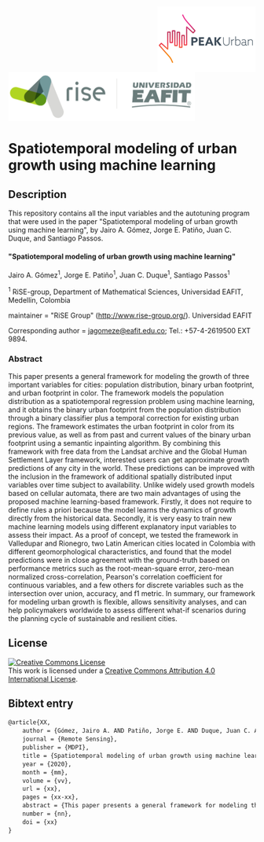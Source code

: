 <img src="figs/PEAKurban.png" alt="PEAK Urban logo" align="right" width ="200" height="133">

<img src="figs/logo_rise_eafit.png" alt="RiSE-group logo" align="middle" width ="380" height="100">


Spatiotemporal modeling of urban growth using machine learning
=================================================================


## Description

 This repository contains all the input variables and the autotuning program that were used in the paper "Spatiotemporal modeling of urban growth using machine learning", by Jairo A. Gómez, Jorge E. Patiño, Juan C. Duque, and Santiago Passos.

#### "Spatiotemporal modeling of urban growth using machine learning"

Jairo A. Gómez<sup>1</sup>, Jorge E. Patiño<sup>1</sup>, Juan C. Duque<sup>1</sup>, Santiago Passos<sup>1</sup>

<sup>1</sup> RiSE-group, Department of Mathematical Sciences, Universidad EAFIT, Medellin, Colombia



maintainer = "RiSE Group" (http://www.rise-group.org/). Universidad EAFIT

Corresponding author = jagomeze@eafit.edu.co; Tel.: +57-4-2619500 EXT 9894.

### Abstract 

This paper presents a general framework for modeling the growth of three important variables for cities: population distribution, binary urban footprint, and urban footprint in color. The framework models the population distribution as a spatiotemporal regression problem using machine learning, and it obtains the binary urban footprint from the population distribution through a binary classifier plus a temporal correction for existing urban regions. The framework estimates the urban footprint in color from its previous value, as well as from past and current values of the binary urban footprint using a semantic inpainting algorithm. By combining this framework with free data from the Landsat archive and the Global Human Settlement Layer framework, interested users can get approximate growth predictions of any city in the world. These predictions can be improved with the inclusion in the framework of additional spatially distributed input variables over time subject to availability. Unlike widely used growth models based on cellular automata, there are two main advantages of using the proposed machine learning-based framework. Firstly, it does not require to define rules a priori because the model learns the dynamics of growth directly from the historical data. Secondly, it is very easy to train new machine learning models using different explanatory input variables to assess their impact. As a proof of concept, we tested the framework in Valledupar and Rionegro, two Latin American cities located in Colombia with different geomorphological characteristics, and found that the model predictions were in close agreement with the ground-truth based on performance metrics such as the root-mean-square error, zero-mean normalized cross-correlation, Pearson's correlation coefficient for continuous variables, and a few others for discrete variables such as the intersection over union, accuracy, and f1 metric. In summary, our framework for modeling urban growth is flexible, allows sensitivity analyses, and can help policymakers worldwide to assess different what-if scenarios during the planning cycle of sustainable and resilient cities.



## License

<a rel="license" href="http://creativecommons.org/licenses/by/4.0/"><img alt="Creative Commons License" style="border-width:0" src="https://i.creativecommons.org/l/by/4.0/88x31.png" /></a><br />This work is licensed under a <a rel="license" href="http://creativecommons.org/licenses/by/4.0/">Creative Commons Attribution 4.0 International License</a>.

## Bibtext entry

```tex
@article{XX,
    author = {Gómez, Jairo A. AND Patiño, Jorge E. AND Duque, Juan C. AND Passos, Santiago.},
    journal = {Remote Sensing},
    publisher = {MDPI},
    title = {Spatiotemporal modeling of urban growth using machine learning},
    year = {2020},
    month = {mm},
    volume = {vv},
    url = {xx},
    pages = {xx-xx},
    abstract = {This paper presents a general framework for modeling the growth of three important variables for cities: population distribution, binary urban footprint, and urban footprint in color. The framework models the population distribution as a spatiotemporal regression problem using machine learning, and it obtains the binary urban footprint from the population distribution through a binary classifier plus a temporal correction for existing urban regions. The framework estimates the urban footprint in color from its previous value, as well as from past and current values of the binary urban footprint using a semantic inpainting algorithm. By combining this framework with free data from the Landsat archive and the Global Human Settlement Layer framework, interested users can get approximate growth predictions of any city in the world. These predictions can be improved with the inclusion in the framework of additional spatially distributed input variables over time subject to availability. Unlike widely used growth models based on cellular automata, there are two main advantages of using the proposed machine learning-based framework. Firstly, it does not require to define rules a priori because the model learns the dynamics of growth directly from the historical data. Secondly, it is very easy to train new machine learning models using different explanatory input variables to assess their impact. As a proof of concept, we tested the framework in Valledupar and Rionegro, two Latin American cities located in Colombia with different geomorphological characteristics, and found that the model predictions were in close agreement with the ground-truth based on performance metrics such as the root-mean-square error, zero-mean normalized cross-correlation, Pearson's correlation coefficient for continuous variables, and a few others for discrete variables such as the intersection over union, accuracy, and $f_1$ metric. In summary, our framework for modeling urban growth is flexible, allows sensitivity analyses, and can help policymakers worldwide to assess different what-if scenarios during the planning cycle of sustainable and resilient cities.},
    number = {nn},
    doi = {xx}
}
```
